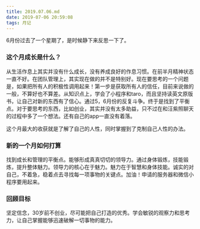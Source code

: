 ```yaml
---
title: 2019.07.06.md
date: 2019-07-06 20:59:08
tags: 月记
---
```


6月份过去了一个星期了，是时候静下来反思一下了。

### 这个月成长是什么？

从生活作息上其实并没有什么成长，没有养成良好的作息习惯。在前半月精神状态一直不好。在团队管理上，其实现在做的并不是特别好。现在要思考的一个问题是，如果把所有人的积极性调用起来！第一步是获取所有人的信任，目前来说做的一般，不算好也不算差。从知识点上，学会了小程序和taro，而且坚持读英文原版书，让自己对新的东西有了信心。通过5，6月份的反复斗争。终于是找到了平衡点。对于要思考的东西，比如创业，其实并没有太多助益，只不过在和汪紫照聊天的过程中多了一个想法。还有自己的app一直没有着落。

这个月最大的收获就是了解了自己的人性，同时掌握到了克制自己人性的办法。

### 新的一个月如何打算

找到成长和管理的平衡点。能够形成真真切切的领导力。通过身体锻炼，技能锻炼，提升整体魅力。领导力的核心在于魅力。魅力在于智慧和身体技能。诚实的对自己，不着急，稳着点去寻找每一项事物的关键点。加油！申请的服务器和微信小程序要用起来。

### 回顾目标

坚定信念，30岁前不创业，尽可能把自己打造的优秀。学会敏锐的观察力和思考力，让自己掌握能够迅速破解一切事物的能力。